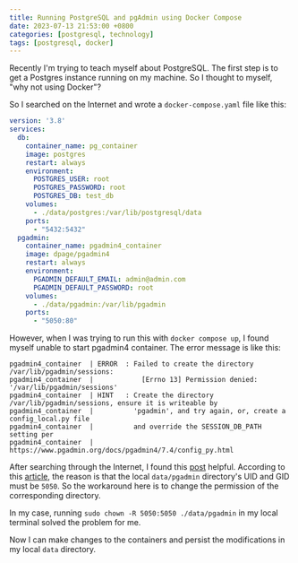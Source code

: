 ```yaml
---
title: Running PostgreSQL and pgAdmin using Docker Compose
date: 2023-07-13 21:53:00 +0800
categories: [postgresql, technology]
tags: [postgresql, docker]
---
```



Recently I'm trying to teach myself about PostgreSQL. The first step is to get a Postgres instance running on my machine. So I thought to myself, "why not using Docker"?

So I searched on the Internet and wrote a `docker-compose.yaml` file like this:

```yaml
version: '3.8'
services:
  db:
    container_name: pg_container
    image: postgres
    restart: always
    environment:
      POSTGRES_USER: root
      POSTGRES_PASSWORD: root
      POSTGRES_DB: test_db
    volumes:
      - ./data/postgres:/var/lib/postgresql/data
    ports:
      - "5432:5432"
  pgadmin:
    container_name: pgadmin4_container
    image: dpage/pgadmin4
    restart: always
    environment:
      PGADMIN_DEFAULT_EMAIL: admin@admin.com
      PGADMIN_DEFAULT_PASSWORD: root
    volumes:
      - ./data/pgadmin:/var/lib/pgadmin
    ports:
      - "5050:80"
```

However, when I was trying to run this with `docker compose up`, I found myself unable to start pgadmin4 container. The error message is like this:

```
pgadmin4_container  | ERROR  : Failed to create the directory /var/lib/pgadmin/sessions:
pgadmin4_container  |            [Errno 13] Permission denied: '/var/lib/pgadmin/sessions'
pgadmin4_container  | HINT   : Create the directory /var/lib/pgadmin/sessions, ensure it is writeable by
pgadmin4_container  |          'pgadmin', and try again, or, create a config_local.py file
pgadmin4_container  |          and override the SESSION_DB_PATH setting per
pgadmin4_container  |          https://www.pgadmin.org/docs/pgadmin4/7.4/config_py.html

```

After searching through the Internet, I found this [post](https://stackoverflow.com/questions/64781245/permission-denied-var-lib-pgadmin-sessions-in-docker) helpful. According to this [article](https://www.pgadmin.org/docs/pgadmin4/latest/container_deployment.html#mapped-files-and-directories), the reason is that the local `data/pgadmin` directory's UID and GID must be `5050`. So the workaround here is to change the permission of the corresponding directory.

In my case, running `sudo chown -R 5050:5050 ./data/pgadmin` in my local terminal solved the problem for me.

Now I can make changes to the containers and persist the modifications in my local `data` directory.

